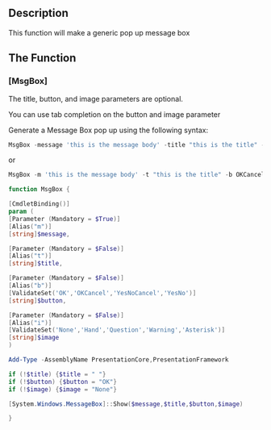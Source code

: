 ## Description

This function will make a generic pop up message box 

## The Function

### [MsgBox] 

The title, button, and image parameters are optional.

You can use tab completion on the button and image parameter

Generate a Message Box pop up using the following syntax: 

 ```PowerShell
MsgBox -message 'this is the message body' -title "this is the title" -button OKCancel -image Warning
```
or
```PowerShell
MsgBox -m 'this is the message body' -t "this is the title" -b OKCancel -i Warning
```

```PowerShell
function MsgBox {

[CmdletBinding()]
param (	
[Parameter (Mandatory = $True)]
[Alias("m")]
[string]$message,

[Parameter (Mandatory = $False)]
[Alias("t")]
[string]$title,

[Parameter (Mandatory = $False)]
[Alias("b")]
[ValidateSet('OK','OKCancel','YesNoCancel','YesNo')]
[string]$button,

[Parameter (Mandatory = $False)]
[Alias("i")]
[ValidateSet('None','Hand','Question','Warning','Asterisk')]
[string]$image
)

Add-Type -AssemblyName PresentationCore,PresentationFramework

if (!$title) {$title = " "}
if (!$button) {$button = "OK"}
if (!$image) {$image = "None"}

[System.Windows.MessageBox]::Show($message,$title,$button,$image)

}
```
